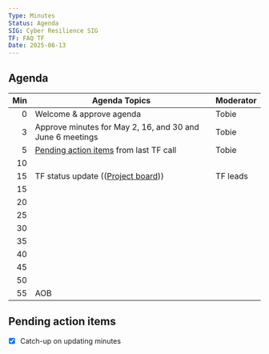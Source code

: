```yaml
---
Type: Minutes
Status: Agenda
SIG: Cyber Resilience SIG
TF: FAQ TF
Date: 2025-06-13
---
```


##  Agenda

| Min | Agenda Topics | Moderator |
| --: | ----- | --- |
|   0 | Welcome & approve agenda | Tobie |
|   3 | Approve minutes for May 2, 16, and 30 and June 6 meetings | Tobie |
|   5 | [Pending action items](#pending-action-items) from last TF call | Tobie |
|  10 |  | |
|  15 | TF status update (([Project board](https://github.com/orgs/orcwg/projects/7))) | TF leads |
|  15 |  | |
|  20 |  | |
|  25 |  | |
|  30 |  | |
|  35 |  | |
|  40 |  | |
|  45 |  | |
|  50 |  | |
|  55 | AOB | |

## Pending action items

- [X] Catch-up on updating minutes
